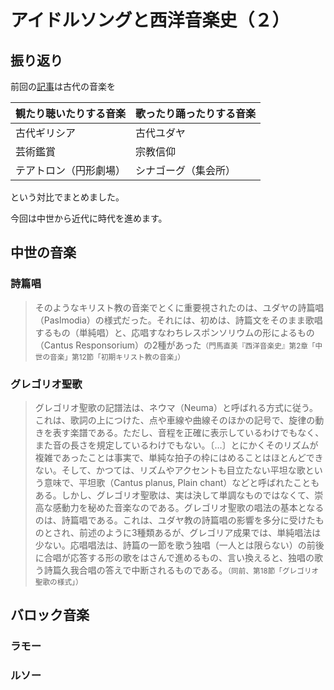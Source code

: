 # アイドルソングと西洋音楽史（２）

## 振り返り

前回の[記事](20240826.md)は古代の音楽を

| 観たり聴いたりする音楽 | 歌ったり踊ったりする音楽 |
| ------------------ | --------------------- |
| 古代ギリシア         | 古代ユダヤ              |
| 芸術鑑賞            | 宗教信仰                |
| テアトロン（円形劇場）| シナゴーグ（集会所）      |

という対比でまとめました。

今回は中世から近代に時代を進めます。

## 中世の音楽

### 詩篇唱

> そのようなキリスト教の音楽でとくに重要視されたのは、ユダヤの詩篇唱（Paslmodia）の様式だった。それには、初めは、詩篇文をそのまま歌唱するもの（単純唱）と、応唱すなわちレスポンソリウムの形によるもの（Cantus Responsorium）の2種があった<small>（門馬直美『西洋音楽史』第2章「中世の音楽」第12節「初期キリスト教の音楽」）</small>

### グレゴリオ聖歌

> グレゴリオ聖歌の記譜法は、ネウマ（Neuma）と呼ばれる方式に従う。これは、歌詞の上につけた、点や車線や曲線そのほかの記号で、旋律の動きを表す楽譜である。ただし、音程を正確に表示しているわけでもなく、また音の長さを規定しているわけでもない。〔…〕とにかくそのリズムが複雑であったことは事実で、単純な拍子の枠にはめることはほとんどできない。そして、かつては、リズムやアクセントも目立たない平坦な歌という意味で、平坦歌（Cantus planus, Plain  chant）などと呼ばれたこともある。しかし、グレゴリオ聖歌は、実は決して単調なものではなくて、崇高な感動力を秘めた音楽なのである。グレゴリオ聖歌の唱法の基本となるのは、詩篇唱である。これは、ユダヤ教の詩篇唱の影響を多分に受けたものとされ、前述のように3種類あるが、グレゴリア成果では、単純唱法は少ない。応唱唱法は、詩篇の一節を歌う独唱（一人とは限らない）の前後に合唱が応答する形の歌をはさんで進めるもの、言い換えると、独唱の歌う詩篇久我合唱の答えで中断されるものである。<small>（同前、第18節「グレゴリオ聖歌の様式」）</small>

## バロック音楽

### ラモー

### ルソー